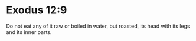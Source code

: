 # Exodus 12:9

Do not eat any of it raw or boiled in water, but roasted, its head with its legs and its inner parts.
